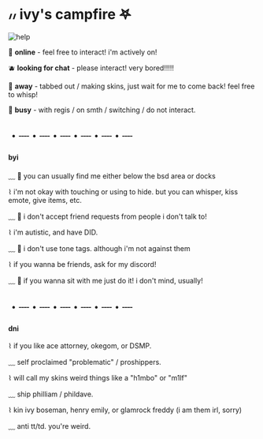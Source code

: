
# ៸៸ ivy's campfire 𖤐

![help](https://media.discordapp.net/attachments/754019126875389961/865445705865887774/image1.png)

🍏 **online** - feel free to interact! i'm actively on!

🫐 **looking for chat** - please interact! very bored!!!!!

🍋 **away** - tabbed out / making skins, just wait for me to come back! feel free to whisp!

🍎 **busy** - with regis / on smth / switching / do not interact.

## ・┈・┈・┈・┈・┈・┈

#### byi 

﹏ 🍒 you can usually find me either below the bsd area or docks

⌇  i'm not okay with touching or using to hide. but you can whisper, kiss emote, give items, etc.

﹏ 🍉 i don't accept friend requests from people i don't talk to!

⌇  i'm autistic, and have DID.

﹏ 🍒 i don't use tone tags. although i'm not against them

⌇  if you wanna be friends, ask for my discord!

﹏ 🍉 if you wanna sit with me just do it! i don't mind, usually!

## ・┈・┈・┈・┈・┈・┈

#### dni

⌇ if you like ace attorney, okegom, or DSMP. 

﹏ self proclaimed "problematic" / proshippers.

⌇ will call my skins weird things like a "h1mbo" or "m1lf"

﹏ ship philliam / phildave.

⌇ kin ivy boseman, henry emily, or glamrock freddy
(i am them irl, sorry)

﹏ anti tt/td. you're weird.

